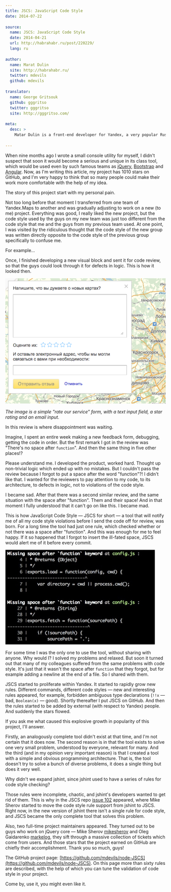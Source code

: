 ```yaml
---
title: JSCS: JavaScript Code Style
date: 2014-07-22

source:
  name: JSCS: JavaScript Code Style
  date: 2014-04-21
  url: http://habrahabr.ru/post/220229/
  lang: ru

author:
  name: Marat Dulin
  site: http://habrahabr.ru/
  twitter: mdevils
  github: mdevils

translator:
  name: George Gritsouk
  github: gggritso
  twitter: gggritso
  site: http://gggritso.com/

meta:
  desc: >
    Matar Dulin is a front-end developer for Yandex, a very popular Russian search portal and suite of web tools. In this article, he talks about his experiences with managing code style while writing JavaScript and the tool be built to make style linting automatic.

---
```


When nine months ago I wrote a small console utility for myself, I didn't suspect that soon it would become a serious and unique in its class tool, which would be used even by such famous teams as [jQuery](http://jquery.com/), [Bootstrap](http://getbootstrap.com/) and [Angular](https://angularjs.org/). Now, as I'm writing this article, my project has 1010 stars on GitHub, and I'm very happy to think that so many people could make their work more comfortable with the help of my idea.

<!-- cut -->

The story of this project start with my personal pain.

Not too long before that moment I transferred from one team of Yandex.Maps to another and was gradually adjusting to work on a new (to me) project. Everything was good, I really liked the new project, but the code style used by the guys on my new team was just too different from the code style that me and the guys from my previous team used. At one point, I was visited by the ridiculous thought that the code style of the new group was written directly opposite to the code style of the previous group specifically to confuse me.

For example...

Once, I finished developing a new visual block and sent it for code review, so that the guys could look through it for defects in logic. This is how it looked then.

![Code Block](rate-form.png)

_The image is a simple "rate our service" form, with a text input field, a star rating and an email input._

In this review is where disappointment was waiting.

Imagine, I spent an entire week making a new feedback form, debugging, getting the code in order. But the first remark I got in the review was "There's no space after `function`". And then the same thing in five other places!?

Please understand me. I developed the product, worked hard. Thought up non-trivial logic which ended up with no mistakes. But I couldn't pass the review because I forgot to put a space after the word "function"?! I didn't like that. I wanted for the reviewers to pay attention to my code, to its architecture, to defects in logic, not to violations of the code style.

I became sad. After that there was a second similar review, and the same situation with the space after "function". Them and their space! And in that moment I fully understood that it can't go on like this. I became mad.

This is how JavaScript Code Style — JSCS for short — a tool that will notify me of all my code style violations before I send the code off for review, was born. For a long time the tool had just one rule, which checked whether or not there was a space after "function". And this was enough for me to feel happy. If it so happened that I forgot to insert the ill-fated space, JSCS would alert me of it before every commit.

![JSCS](jscs-output.jpg)

For some time I was the only one to use the tool, without sharing with anyone. Why would I? I solved my problems and relaxed. But soon it turned out that many of my colleagues suffered from the same problems with code style. It's just that it wasn't the space after `function` that they forgot, but for example adding a newline at the end of a file. So I shared with them.

JSCS started to proliferate within Yandex. It started to rapidly grow new rules. Different commands, different code styles — new and interesting rules appeared, for example, forbidden ambiguous type declarations (`!!x` — bad, `Boolean(x)` — good). Shortly thereafter I put JSCS on GitHub. And then the rules started to be added by external (with respect to Yandex) people. And suddenly the stars flowed.

If you ask me what caused this explosive growth in popularity of this project, I'll answer.

Firstly, an analogously complete tool didn't exist at that time, and I'm not certain that it does now. The second reason is in that the tool exists to solve one very small problem, understood by everyone, relevant for many. And the third (and in my opinion very important reason) is that I created a tool with a simple and obvious programming architecture. That is, the tool doesn't try to solve a bunch of diverse problems, it does a single thing but does it very well.

Why didn't we expand jshint, since jshint used to have a series of rules for code style checking?

Those rules were incomplete, chaotic, and jshint's developers wanted to get rid of them. This is why in the JSCS repo [issue 102](https://github.com/mdevils/node-JSCS/issues/102) appeared, where Mike Sherov started to move the code style rule support from jshint to JSCS. Right now, in the new version of jshint there isn't a single rule for code style, and JSCS became the only complete tool that solves this problem.

Also, two full-time project maintainers appeared. They turned out to be guys who work on jQuery core — Mike Sherov [mikesherov](https://github.com/mikesherov) and Oleg Gaidarenko [markelog](https://github.com/markelog), they sift through a massive collection of tickets which come from users. And those stars that the project earned on GitHub are chiefly their accomplishment. Thank you so much, guys!

The GitHub project page: [https://github.com/mdevils/node-JSCS](https://github.com/mdevils/node-JSCS). On this page more than sixty rules are described, with the help of which you can tune the validation of code style in your project.

Come by, use it, you might even like it.
